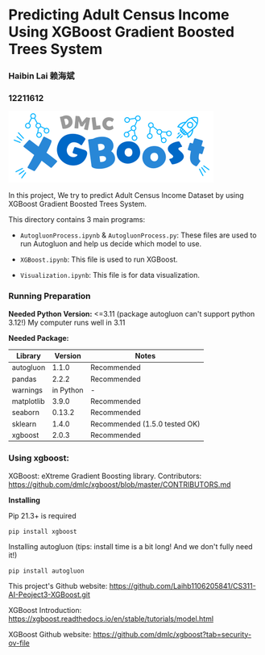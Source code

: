 # Predicting Adult Census Income Using XGBoost Gradient Boosted Trees System
### Haibin Lai 赖海斌
### 12211612

<i class="fab fa-python"></i>

![img.png](Img/XGBoost1.png)

In this project, We try to predict Adult Census Income Dataset by using XGBoost Gradient Boosted Trees System.


This directory contains 3 main programs:

* `AutogluonProcess.ipynb` & `AutogluonProcess.py`: These files are used to run Autogluon and help us decide which model to use.

* `XGBoost.ipynb`: This file is used to run XGBoost.

* `Visualization.ipynb`: This file is for data visualization.


### Running Preparation
**Needed Python Version:**
 <=3.11 (package autogluon can't support python 3.12!) 
 My computer runs well in 3.11

**Needed Package:**

| Library    | Version   | Notes                         |
|------------|-----------|-------------------------------|
| autogluon  | 1.1.0     | Recommended                   |
| pandas     | 2.2.2     | Recommended                   |
| warnings   | in Python | -                             |
| matplotlib | 3.9.0     | Recommended                   |
| seaborn    | 0.13.2    | Recommended                   |
| sklearn    | 1.4.0     | Recommended (1.5.0 tested OK) |
| xgboost    | 2.0.3     | Recommended                   |



### Using xgboost:
XGBoost: eXtreme Gradient Boosting library.
Contributors: https://github.com/dmlc/xgboost/blob/master/CONTRIBUTORS.md 

**Installing**

Pip 21.3+ is required

```commandline
pip install xgboost
```

Installing autogluon (tips: install time is a bit long! And we don't fully need it!)
```commandline
pip install autogluon
```

This project's Github website:
https://github.com/Laihb1106205841/CS311-AI-Peoject3-XGBoost.git

XGBoost Introduction:
https://xgboost.readthedocs.io/en/stable/tutorials/model.html

XGBoost Github website:
https://github.com/dmlc/xgboost?tab=security-ov-file
